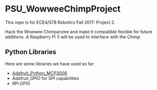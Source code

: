 # PSU_WowweeChimpProject
This repo is for ECE4/578 Robotics Fall 2017: Project 2.

Hack the Wowwee Chimpanzee and make it compatible flexible for future additions.
A Raspberry Pi 3 will be used to interface with the Chimp

## Python Libraries
Here are some libraries we have used so far:
- [Adafruit_Python_MCP3008](https://github.com/adafruit/Adafruit_Python_MCP3008)
- Adafruit_GPIO for SPI capabilities
- RPi.GPIO  
